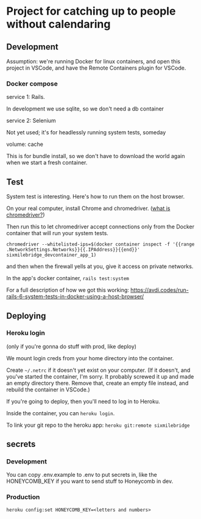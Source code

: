 # Project for catching up to people without calendaring

## Development

Assumption: we're running Docker for linux containers, and open this project in VSCode, and have the Remote Containers plugin for VSCode.

### Docker compose

service 1: Rails.

In development we use sqlite, so we don't need a db container

service 2: Selenium

Not yet used; it's for headlessly running system tests, someday

volume: cache

This is for bundle install, so we don't have to download the world again when we start a fresh container.

## Test

System test is interesting. Here's how to run them on the host browser.

On your real computer, install Chrome and chromedriver. ([what is chromedriver?](https://avdi.codes/rails-6-system-tests-from-top-to-bottom/))

Then run this to let chromedriver accept connections only from the Docker container that will run your system tests.

```
chromedriver --whitelisted-ips=$(docker container inspect -f '{{range .NetworkSettings.Networks}}{{.IPAddress}}{{end}}'  sixmilebridge_devcontainer_app_1)
```

and then when the firewall yells at you, give it access on private networks.

In the app's docker container, `rails test:system`

For a full description of how we got this working: https://avdi.codes/run-rails-6-system-tests-in-docker-using-a-host-browser/

## Deploying

### Heroku login

(only if you're gonna do stuff with prod, like deploy)

We mount login creds from your home directory into the container.

Create `~/.netrc` if it doesn't yet exist on your computer. (If it doesn't, and you've started the container, I'm sorry. It probably screwed it up and made an empty directory there. Remove that, create an empty file instead, and rebuild the container in VSCode.)

If you're going to deploy, then you'll need to log in to Heroku.

Inside the container, you can `heroku login`.

To link your git repo to the heroku app: `heroku git:remote sixmilebridge`

## secrets

### Development

You can copy .env.example to .env to put secrets in, like the HONEYCOMB_KEY if you want to send stuff to Honeycomb in dev.

### Production

`heroku config:set HONEYCOMB_KEY=<letters and numbers>`
